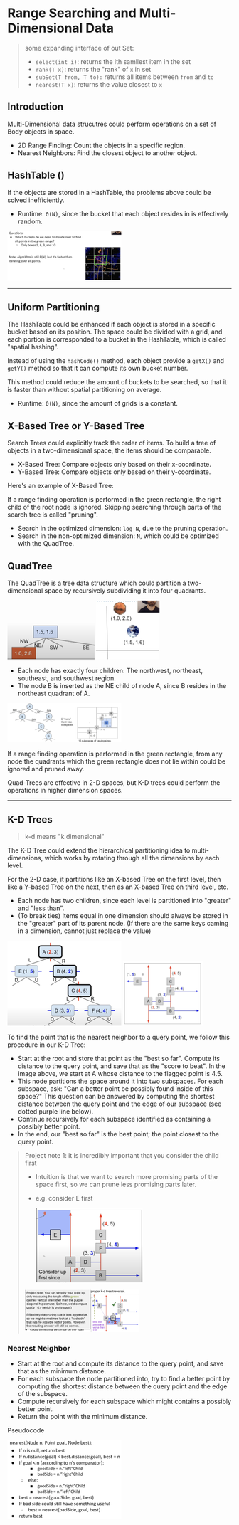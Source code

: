 # Range Searching and Multi-Dimensional Data

> some expanding interface of out Set:
>
> - `select(int i)`: returns the ith samllest item in the set
> - `rank(T x)`: returns the "rank" of `x` in set
> - `subSet(T from, T to):` returns all items between `from` and `to`
> - `nearest(T x)`: returns the value closest to `x`

## Introduction

Multi-Dimensional data strucutres could perform operations on a set of Body objects in space.

* 2D Range Finding: Count the objects in a specific region.
* Nearest Neighbors: Find the closest object to another object.

## HashTable ()

If the objects are stored in a HashTable, the problems above could be solved inefficiently.

* Runtime: `Θ(N)`, since the bucket that each object resides in is effectively random.

<img src="./Range Searching and Multi-Dimensional Data.assets/image-20230308184505551.png" alt="image-20230308184505551" style="zoom:25%;" />

---

## Uniform Partitioning

The HashTable could be enhanced if each object is stored in a specific bucket based on its position. The space could be divided with a grid, and each portion is corresponded to a bucket in the HashTable, which is called "spatial hashing".

Instead of using the `hashCode()` method, each object provide a `getX()` and `getY()` method so that it can compute its own bucket number.

This method could reduce the amount of buckets to be searched, so that it is faster than without spatial partitioning on average.

* Runtime: `Θ(N)`, since the amount of grids is a constant.

## X-Based Tree or Y-Based Tree

Search Trees could explicitly track the order of items. To build a tree of objects in a two-dimensional space, the items should be comparable.

* X-Based Tree: Compare objects only based on their x-coordinate.
* Y-Based Tree: Compare objects only based on their y-coordinate.

Here's an example of X-Based Tree:

<!-- ![X-Based Tree](https://joshhug.gitbooks.io/hug61b/content/assets/Screen%20Shot%202019-03-15%20at%2011.40.56%20AM.png) -->

<!-- ![X-Based Tree](https://joshhug.gitbooks.io/hug61b/content/assets/Screen%20Shot%202019-03-15%20at%2011.41.02%20AM.png) -->

If a range finding operation is performed in the green rectangle, the right child of the root node is ignored. Skipping searching through parts of the search tree is called "pruning".

* Search in the optimized dimension: `log N`, due to the pruning operation.
* Search in the non-optimized dimension: `N`, which could be optimized with the QuadTree.

## QuadTree

The QuadTree is a tree data structure which could partition a two-dimensional space by recursively subdividing it into four quadrants.

<!-- ![QuadTree](https://joshhug.gitbooks.io/hug61b/content/assets/Screen%20Shot%202019-03-16%20at%201.33.04%20AM.png) -->

<!-- ![QuadTree](https://joshhug.gitbooks.io/hug61b/content/assets/Screen%20Shot%202019-03-16%20at%201.33.08%20AM.png) -->

<img src="./Range Searching and Multi-Dimensional Data.assets/image-20230308172803379.png" alt="image-20230308172803379" style="zoom:25%;" />

<img src="./Range Searching and Multi-Dimensional Data.assets/image-20230308172818031.png" alt="image-20230308172818031" style="zoom:25%;" />

* Each node has exactly four children: The northwest, northeast, southeast, and southwest region.
* The node B is inserted as the NE child of node A, since B resides in the northeast quadrant of A.

<!-- ![QuadTree](https://joshhug.gitbooks.io/hug61b/content/assets/Screen%20Shot%202019-03-16%20at%201.46.01%20AM.png) -->

<img src="./Range Searching and Multi-Dimensional Data.assets/image-20230308173405011.png" alt="image-20230308173405011" style="zoom:25%;" />

If a range finding operation is performed in the green rectangle, from any node the quadrants which the green rectangle does not lie within could be ignored and pruned away.

Quad-Trees are effective in 2-D spaces, but K-D trees could perform the operations in higher dimension spaces.

---

## K-D Trees

> k-d means "k dimensional"

The K-D Tree could extend the hierarchical partitioning idea to multi-dimensions, which works by rotating through all the dimensions by each level.

For the 2-D case, it partitions like an X-based Tree on the first level, then like a Y-based Tree on the next, then as an X-based Tree on third level, etc. 

* Each node has two children, since each level is partitioned into "greater" and "less than".
* (To break ties) Items equal in one dimension should always be stored in the "greater" part of its parent node. (If there are the same keys caming in a dimension, cannot just replace the value)

<!-- ![K-D Tree](https://joshhug.gitbooks.io/hug61b/content/assets/Screen%20Shot%202019-03-16%20at%205.33.01%20PM.png) -->

<!-- ![K-D Tree](https://joshhug.gitbooks.io/hug61b/content/assets/Screen%20Shot%202019-03-16%20at%201.57.42%20AM.png) -->

<img src="./Range Searching and Multi-Dimensional Data.assets/image-20230308180800345.png" alt="image-20230308180800345" style="zoom:25%;" />

<img src="./Range Searching and Multi-Dimensional Data.assets/image-20230308180811056.png" alt="image-20230308180811056" style="zoom:25%;" />

To find the point that is the nearest neighbor to a query point, we follow this procedure in our K-D Tree:

- Start at the root and store that point as the "best so far". Compute its distance to the query point, and save that as the "score to beat". In the image above, we start at A whose distance to the flagged point is 4.5.
- This node partitions the space around it into two subspaces. For each subspace, ask: "Can a better point be possibly found inside of this space?" This question can be answered by computing the shortest distance between the query point and the edge of our subspace (see dotted purple line below).
- Continue recursively for each subspace identified as containing a possibly better point.
- In the end, our "best so far" is the best point; the point closest to the query point.

> Project note 1: it is incredibly important that you consider the child first
>
> - Intuition is that we want to search more promising parts of the space first, so we can prune less promising parts later.
>
> - e.g. consider E first
>
>     <img src="./Range Searching and Multi-Dimensional Data.assets/image-20230308182040418.png" alt="image-20230308182040418" style="zoom:25%;" />
>
> <img src="./Range Searching and Multi-Dimensional Data.assets/image-20230308183334629.png" alt="image-20230308183334629" style="zoom: 25%;" />

### Nearest Neighbor

<!-- ![K-D Tree](https://joshhug.gitbooks.io/hug61b/content/assets/Screen%20Shot%202019-03-16%20at%205.42.50%20PM.png) -->

* Start at the root and compute its distance to the query point, and save that as the minimum distance.
* For each subspace the node partitioned into, try to find a better point by computing the shortest distance between the query point and the edge of the subspace.
* Compute recursively for each subspace which might contains a possibly better point.
* Return the point with the minimum distance.

Pseudocode

<img src="./Range Searching and Multi-Dimensional Data.assets/image-20230308183822908.png" alt="image-20230308183822908" style="zoom:25%;" />







